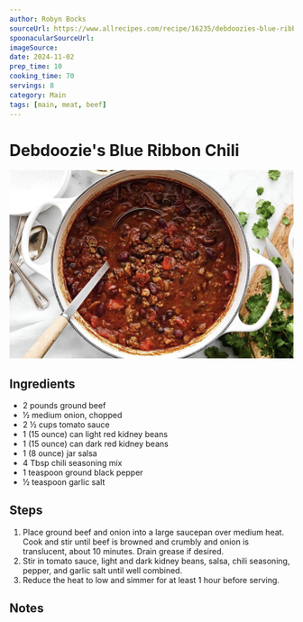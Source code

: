 ```yaml
---
author: Robyn Bocks
sourceUrl: https://www.allrecipes.com/recipe/16235/debdoozies-blue-ribbon-chili/
spoonacularSourceUrl: 
imageSource:
date: 2024-11-02
prep_time: 10
cooking_time: 70
servings: 8
category: Main
tags: [main, meat, beef]
---
```

# Debdoozie's Blue Ribbon Chili

![Image of Debdoozie's Blue Ribbon Chili](../img/debdoozies-blue-ribbon-chili.jpeg)

## Ingredients
- 2 pounds ground beef
- ½ medium onion, chopped
- 2 ½ cups tomato sauce
- 1 (15 ounce) can light red kidney beans
- 1 (15 ounce) can dark red kidney beans
- 1 (8 ounce) jar salsa
- 4 Tbsp chili seasoning mix
- 1 teaspoon ground black pepper
- ½ teaspoon garlic salt

## Steps
1. Place ground beef and onion into a large saucepan over medium heat. Cook and stir until beef is browned and crumbly and onion is translucent, about 10 minutes. Drain grease if desired.
2. Stir in tomato sauce, light and dark kidney beans, salsa, chili seasoning, pepper, and garlic salt until well combined.
3. Reduce the heat to low and simmer for at least 1 hour before serving.

## Notes
